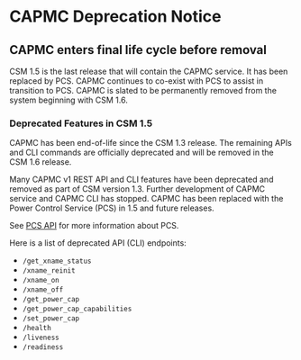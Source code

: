 # CAPMC Deprecation Notice

## CAPMC enters final life cycle before removal

CSM 1.5 is the last release that will contain the CAPMC service. It has been
replaced by PCS. CAPMC continues to co-exist with PCS to assist in transition to
PCS. CAPMC is slated to be permanently removed from the system beginning with
CSM 1.6.

### Deprecated Features in CSM 1.5

CAPMC has been end-of-life since the CSM 1.3 release. The remaining APIs and CLI commands
are officially deprecated and will be removed in the CSM 1.6 release.

Many CAPMC v1 REST API and CLI features have been deprecated and removed as part
of CSM version 1.3. Further development of CAPMC service and CAPMC CLI has
stopped. CAPMC has been replaced with the Power Control Service (PCS) in 1.5 and
future releases.

See [PCS API](../../api/power-control.md) for more information about PCS.

Here is a list of deprecated API (CLI) endpoints:

* `/get_xname_status`
* `/xname_reinit`
* `/xname_on`
* `/xname_off`
* `/get_power_cap`
* `/get_power_cap_capabilities`
* `/set_power_cap`
* `/health`
* `/liveness`
* `/readiness`
